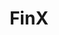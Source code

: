---
layout: startup_page
title: "FinX"
id: "thefinx.io"
permalink: "/finxthefinx.io03302025/"
website: "https://www.thefinx.io/"
funding_round: "Seed"
funding_amount: "$6M"
investors: "Elevar Equity"
about: "FinX is a corporate training company in India that provides job-ready skills to students in the BFSI sector. It offers online courses and financial certifications, recognized by industry bodies, along with vocational courses and placement assistance. FinX aims to bridge the employability gap in India by focusing on practical skills training."
markets: "Fintech, Education"
hq: "Mumbai, Maharashtra, India"
founded_year: "2019"
linkedin: "https://www.linkedin.com/company/finxlearning"
twitter: "https://twitter.com/FinXmotors"
instagram: ""
facebook: "https://www.facebook.com/FinXmotors"
crunchbase: "https://www.crunchbase.com/organization/finx-7ca5"
pitchbook: "https://pitchbook.com/profiles/company/433913-95"

# SEO Optimization
meta_title: "FinX - Seed Funding ($6M)"
meta_description: "FinX, FinX is a corporate training company in India that provides job-ready skills to students in the BFSI sector. It offers online courses and financial ce..."
meta_keywords: "FinX, Fintech, Education, Seed funding"
canonical_url: "https://pkprojectstartups.github.io/projectstartups.com/finxthefinx.io03302025/"
---